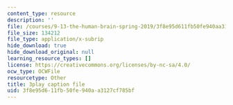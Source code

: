 ```yaml
---
content_type: resource
description: ''
file: /courses/9-13-the-human-brain-spring-2019/3f8e95d611fb50fe940aa3127cf785bf_MuRVOQY8KoY.vtt
file_size: 134212
file_type: application/x-subrip
hide_download: true
hide_download_original: null
learning_resource_types: []
license: https://creativecommons.org/licenses/by-nc-sa/4.0/
ocw_type: OCWFile
resourcetype: Other
title: 3play caption file
uid: 3f8e95d6-11fb-50fe-940a-a3127cf785bf
---
```

